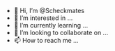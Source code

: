 - 👋 Hi, I’m @Scheckmates
- 👀 I’m interested in ...
- 🌱 I’m currently learning ...
- 💞️ I’m looking to collaborate on ...
- 📫 How to reach me ...

<!---
Scheckmates/Scheckmates is a ✨ special ✨ repository because its `README.md` (this file) appears on your GitHub profile.
You can click the Preview link to take a look at your changes.
--->
